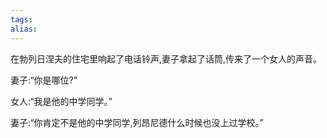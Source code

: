 ```yaml
---
tags: 
alias:
---
```


在勃列日涅夫的住宅里响起了电话铃声,妻子拿起了话筒,传来了一个女人的声音。

妻子:“你是哪位?”

女人:“我是他的中学同学。”

妻子:“你肯定不是他的中学同学,列昂尼德什么时候也没上过学校。” 